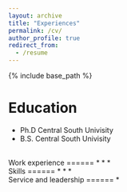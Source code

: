```yaml
---
layout: archive
title: "Experiences"
permalink: /cv/
author_profile: true
redirect_from:
  - /resume
---
```


{% include base_path %}
<br>

Education
======
* Ph.D Central South Univisity 
* B.S. Central South Univisity

<br>
Work experience
======
* 
* 
* 

<br>
Skills
======
* 
* 
* 

<br>
Service and leadership
======
* 
